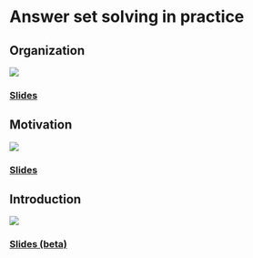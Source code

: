 # Answer set solving in practice


## Organization

[![](http://img.youtube.com/vi/wDbXSEjcoKo/0.jpg)](http://www.youtube.com/watch?v=wDbXSEjcoKo "")

### [Slides](https://github.com/potassco-asp-course/course/releases/download/v1.0.0/organization.pdf)

## Motivation

[![](http://img.youtube.com/vi/_nOPF6eaMeQ/0.jpg)](http://www.youtube.com/watch?v=_nOPF6eaMeQ "")

### [Slides](https://github.com/potassco-asp-course/course/releases/download/v1.1.0/motivation.pdf)

## Introduction

[![](http://img.youtube.com/vi/_9dlDE1OsQA/0.jpg)](http://www.youtube.com/watch?v=_9dlDE1OsQA "")

### [Slides (beta)](https://github.com/potassco-asp-course/course/releases/download/v1.3-beta.1/main.pdf)

